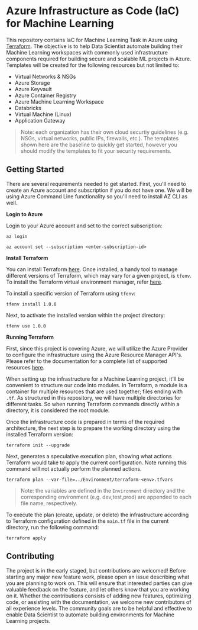# Azure Infrastructure as Code (IaC) for Machine Learning

This repository contains IaC for Machine Learning Task in Azure using
[Terraform](https://www.terraform.io/). The objective is to help Data
Scientist automate building their Machine Learning workspaces with commonly
used infrastructure components required for building secure and scalable ML
projects in Azure. Templates will be created for the following resources
but not limited to:

- Virtual Networks & NSGs
- Azure Storage 
- Azure Keyvault
- Azure Container Registry
- Azure Machine Learning Workspace
- Databricks
- Virtual Machine (Linux)
- Application Gateway

> Note: each organization has their own cloud securtiy guidelines (e.g. NSGs,
virtual networks, public IPs, firewalls, etc.). The templates shown here are 
the baseline to quickly get started, however you should modify the 
templates to fit your security requirements. 

## Getting Started

There are several requirements needed to get started. First, you'll need to
create an Azure account and subscription if you do not have one. We will be
using Azure Command Line functionality so you'll need to install AZ CLI as well.

**Login to Azure**

Login to your Azure account and set to the correct subscription:

```
az login
```

```
az account set --subscription <enter-subscription-id>
```

**Install Terraform**

You can install Terraform
[here](https://learn.hashicorp.com/tutorials/terraform/install-cli). Once
installed, a handy tool to manage different versions of Terraform, which may
vary for a given project, is `tfenv`. To install the Terraform virtual
environment manager, refer [here](https://github.com/tfutils/tfenv).

To install a specific version of Terraform using `tfenv`:

```
tfenv install 1.0.0
```

Next, to activate the installed version within the project directory:

```
tfenv use 1.0.0
```

**Running Terraform**

First, since this project is covering Azure, we will utilize the Azure Provider
to configure the infrastructure using the Azure Resource Manager API's. Please
refer to the documentation for a complete list of supported resources
[here](https://registry.terraform.io/providers/hashicorp/azurerm/latest/docs).

When setting up the infrastructure for a Machine Learning project, it'll be
convenient to structure our code into modules. In Terraform, a module is a
container for multiple resources that are used together; files ending with
`.tf`. As structured in this repository, we will have multiple directories for
different tasks. So when running Terraform commands directly within a directory,
it is considered the root module. 

Once the infrastructure code is prepared in terms of the required architecture,
the next step is to prepare the working directory using the installed Terraform
version:

```
terraform init --upgrade
```

Next, generates a speculative execution plan, showing what actions Terraform
would take to apply the current configuration. Note running this command will
not actually perform the planned actions.

```
terraform plan --var-file=../Environment/terraform-<env>.tfvars
```

>Note: the variables are defined in the `Environment` directory and the
corresponding environment (e.g. dev,test,prod) are appended to each file name,
respectively. 

To execute the plan (create, update, or delete) the infrastructure according to
Terraform configuration defined in the `main.tf` file in the current directory,
run the following command: 

```
terraform apply
```

## Contributing
The project is in the early staged, but contributions are welcomed! Before starting any major new feature work, please open an issue describing what you are planning to work on. This will ensure that interested parties can give valuable feedback on the feature, and let others know that you are working on it. Whether the contributions consists of adding new features, optimizing code, or assisting with the documentation, we welcome new contributors of all experience levels. The community goals are to be helpful and effective to enable Data Scientist to automate building environments for Machine Learning projects. 
